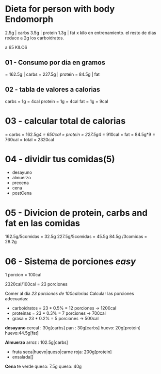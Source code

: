 # Dieta for person with body Endomorph
2.5g | carbs
3.5g | protein
1.3g | fat
x kilo en entrenamiento.
el resto de dias reduce a 2g los carboidratos.

a 65 KILOS
## 01 - Consumo por dia en gramos 
= 162.5g | carbs
= 227.5g | protein
= 84.5g  | fat

## 02 - tabla de valores a calorias
carbs   = 1g = 4cal
protein = 1g = 4cal
fat     = 1g = 9cal

# 03 - calcular total de calorias
= carbs     = 162.5g*4 = 650cal
= protein   = 227.5g*4 = 910cal
= fat       = 84.5g*9  = 760cal
= total     = 2320cal

# 04 - dividir tus comidas(5)
- desayuno
- almuerzo
- precena
- cena
- postCena

# 05 - Divicion de protein, carbs and fat en las comidas
162.5g/5comidas = 32.5g
227.5g/5comidas = 45.5g
84.5g /3comidas = 28.2g

# 06 - Sistema de porciones *easy*
1 porcion = 100cal

2320cal/100cal = 23 porciones

Comer al dia *23 porciones de 100calorias*
Calcular las porciones adecuadas:

- carboidratos  = 23 * 0.5% = 12 porciones -> 1200cal
- proteinas     = 23 * 0.3% = 7  porciones -> 700cal
- grasa         = 23 * 0.2% = 5  porciones -> 500cal



**desayuno**
cereal : 30g[carbs]
pan : 30g[carbs]
huevo: 20g[protein]
huevo:44.5g[fat]

**Almuerzo**
arroz : 102.5g[carbs] 
- fruta seca|huevo|queso|carne roja: 200g[protein]
- ensalada[]

**Cena**
te verde
queso: 7.5g
queso: 40g
